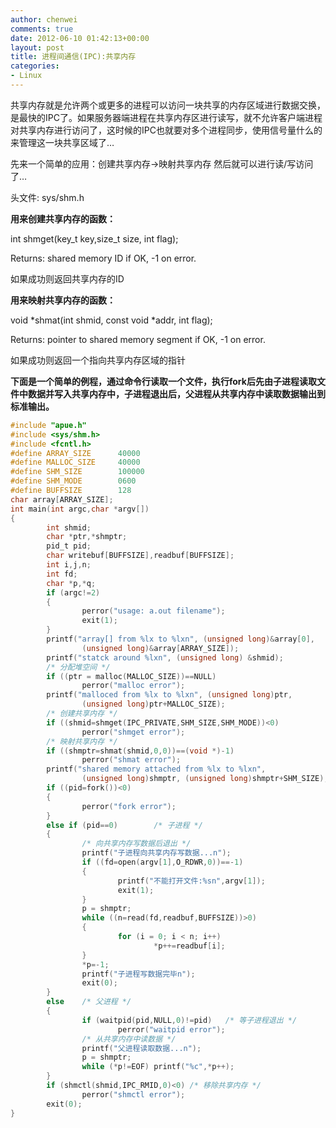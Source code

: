 ```yaml
---
author: chenwei
comments: true
date: 2012-06-10 01:42:13+00:00
layout: post
title: 进程间通信(IPC):共享内存
categories:
- Linux
---
```


共享内存就是允许两个或更多的进程可以访问一块共享的内存区域进行数据交换，是最快的IPC了。如果服务器端进程在共享内存区进行读写，就不允许客户端进程对共享内存进行访问了，这时候的IPC也就要对多个进程同步，使用信号量什么的来管理这一块共享区域了…

先来一个简单的应用：创建共享内存->映射共享内存 然后就可以进行读/写访问了…

头文件: sys/shm.h

**用来创建共享内存的函数：**

int shmget(key_t key,size_t size, int flag);

Returns: shared memory ID if OK, -1 on error.

如果成功则返回共享内存的ID

**用来映射共享内存的函数：**

void *shmat(int shmid, const void *addr, int flag);

Returns: pointer to shared memory segment if OK, -1 on error.

如果成功则返回一个指向共享内存区域的指针

**下面是一个简单的例程，通过命令行读取一个文件，执行fork后先由子进程读取文件中数据并写入共享内存中，子进程退出后，父进程从共享内存中读取数据输出到标准输出。**

```c
#include "apue.h"
#include <sys/shm.h>
#include <fcntl.h>
#define ARRAY_SIZE      40000
#define MALLOC_SIZE     40000
#define SHM_SIZE        100000
#define SHM_MODE        0600
#define BUFFSIZE        128
char array[ARRAY_SIZE];
int main(int argc,char *argv[])
{
        int shmid;
        char *ptr,*shmptr;
        pid_t pid;
        char writebuf[BUFFSIZE],readbuf[BUFFSIZE];
        int i,j,n;
        int fd;
        char *p,*q;
        if (argc!=2)
        {
                perror("usage: a.out filename");
                exit(1);
        }
        printf("array[] from %lx to %lxn", (unsigned long)&array[0],
                (unsigned long)&array[ARRAY_SIZE]);
        printf("statck around %lxn", (unsigned long) &shmid);  
        /* 分配堆空间 */
        if ((ptr = malloc(MALLOC_SIZE))==NULL)
                perror("malloc error");
        printf("malloced from %lx to %lxn", (unsigned long)ptr,
                (unsigned long)ptr+MALLOC_SIZE);
        /* 创建共享内存 */
        if ((shmid=shmget(IPC_PRIVATE,SHM_SIZE,SHM_MODE))<0)
                perror("shmget error");
        /* 映射共享内存 */
        if ((shmptr=shmat(shmid,0,0))==(void *)-1)
                perror("shmat error");
        printf("shared memory attached from %lx to %lxn",
                (unsigned long)shmptr, (unsigned long)shmptr+SHM_SIZE);
        if ((pid=fork())<0)
        {
                perror("fork error");
        }
        else if (pid==0)        /* 子进程 */
        {
                /* 向共享内存写数据后退出 */
                printf("子进程向共享内存写数据...n");
                if ((fd=open(argv[1],O_RDWR,0))==-1)
                {
                        printf("不能打开文件:%sn",argv[1]);
                        exit(1);
                }
                p = shmptr;
                while ((n=read(fd,readbuf,BUFFSIZE))>0)
                {
                        for (i = 0; i < n; i++)
                                *p++=readbuf[i];
                }
                *p=-1;
                printf("子进程写数据完毕n");
                exit(0);
        }
        else    /* 父进程 */
        {
                if (waitpid(pid,NULL,0)!=pid)   /* 等子进程退出 */
                        perror("waitpid error");
                /* 从共享内存中读数据 */
                printf("父进程读取数据...n");  
                p = shmptr;
                while (*p!=EOF) printf("%c",*p++);
        }
        if (shmctl(shmid,IPC_RMID,0)<0) /* 移除共享内存 */
                perror("shmctl error");
        exit(0);
}
```






 
